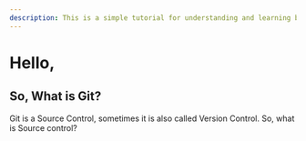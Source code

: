 ```yaml
---
description: This is a simple tutorial for understanding and learning baiscs of Git.
---
```


# Hello,

## So, What is Git? 

Git is a Source Control, sometimes it is also called Version Control. So, what is Source control?







